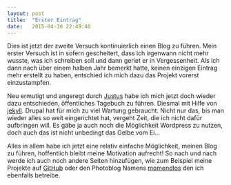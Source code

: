 ```yaml
---
layout: post
title:  "Erster Eintrag"
date:   2015-04-30 22:49:40
---
```

Dies ist jetzt der zweite Versuch kontinuierlich einen Blog zu führen. Mein erster Versuch ist in sofern gescheitert, dass ich irgenwann nicht mehr wusste, was ich schreiben soll und dann geriet er in Vergessenheit.
Als ich dann nach über einem halben Jahr bemerkt hatte, keinen einzigen Eintrag mehr erstellt zu haben, entschied ich mich dazu das Projekt vorerst einzustampfen.

Neu ermutigt und angeregt durch [Justus](http://justus.science) habe ich mich jetzt doch wieder dazu entschieden, öffentliches Tagebuch zu führen. Diesmal mit Hilfe von [jekyll](https://github.com/jekyll/jekyll). Drupal hat für mich zu viel Wartung gebraucht. Nicht nur das, bis man wieder alles so weit eingerichtet hat, vergeht Zeit, die ich nicht dafür aufbringen will. Es gäbe ja auch noch die Möglichkeit Wordpress zu nutzen, doch auch das ist nicht unbedingt das Gelbe vom Ei...

Alles in allem habe ich jetzt eine relativ einfache Möglichkeit, meinen Blog zu führen, hoffentlich bleibt meine Motivation aufrecht!
So nach und nach werde ich auch noch andere Seiten hinzufügen, wie zum Beispiel meine Projekte auf [GitHub](https://github.com/h4llow3En) oder den Photoblog Namens [momendlos](https://momendlos.de) den ich ebenfalls betreibe.
